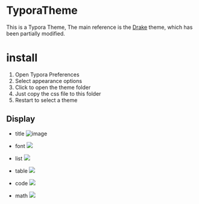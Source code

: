 # TyporaTheme

This is a Typora Theme, The main reference is the [Drake](https://theme.typora.io/theme/Drake/) theme, which has been partially modified.

# install
1. Open Typora Preferences
2. Select appearance options
3. Click to open the theme folder
4. Just copy the css file to this folder
5. Restart to select a theme

## Display
- title
![image](https://waha-note.oss-cn-beijing.aliyuncs.com/PicGo/20210518110713.png)

- font
![](https://waha-note.oss-cn-beijing.aliyuncs.com/PicGo/20210518110840.png)

- list
![](https://waha-note.oss-cn-beijing.aliyuncs.com/PicGo/20210518110859.png)

- table
![](https://waha-note.oss-cn-beijing.aliyuncs.com/PicGo/20210518110917.png)

- code
![](https://waha-note.oss-cn-beijing.aliyuncs.com/PicGo/20210518110931.png)

- math
![](https://waha-note.oss-cn-beijing.aliyuncs.com/PicGo/20210518110959.png)